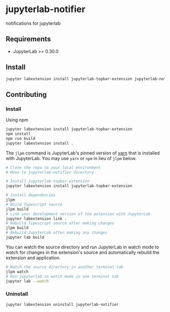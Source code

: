 # jupyterlab-notifier

notifications for jupyterlab


## Requirements

* JupyterLab >= 0.30.0 

## Install

```bash
jupyter labextension install jupyterlab-topbar-extension jupyterlab-notifier
```

## Contributing

### Install

Using npm
```bash
jupyter labextension install jupyterlab-topbar-extension
npm install
npm run build
jupyter labextension install .
```

The `jlpm` command is JupyterLab's pinned version of
[yarn](https://yarnpkg.com/) that is installed with JupyterLab. You may use
`yarn` or `npm` in lieu of `jlpm` below.

```bash
# Clone the repo to your local environment
# Move to jupyterlab-notifier directory

# Install jupyterlab-topbar-extension
jupyter labextension install jupyterlab-topbar-extension

# Install dependencies
jlpm
# Build Typescript source
jlpm build
# Link your development version of the extension with JupyterLab
jupyter labextension link .
# Rebuild Typescript source after making changes
jlpm build
# Rebuild JupyterLab after making any changes
jupyter lab build
```

You can watch the source directory and run JupyterLab in watch mode to watch for changes in the extension's source and automatically rebuild the extension and application.

```bash
# Watch the source directory in another terminal tab
jlpm watch
# Run jupyterlab in watch mode in one terminal tab
jupyter lab --watch
```

### Uninstall

```bash
jupyter labextension uninstall jupyterlab-notifier
```

